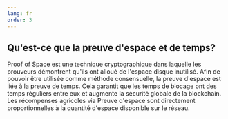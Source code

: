 ```yaml
---
lang: fr
order: 3
---
```


Qu'est-ce que la preuve d'espace et de temps?
-----------------------

Proof of Space est une technique cryptographique dans laquelle les prouveurs démontrent qu'ils ont alloué de l'espace disque inutilisé. Afin de pouvoir être utilisée comme méthode consensuelle, la preuve d'espace est liée à la preuve de temps. Cela garantit que les temps de blocage ont des temps réguliers entre eux et augmente la sécurité globale de la blockchain. Les récompenses agricoles via Preuve d'espace sont directement proportionnelles à la quantité d'espace disponible sur le réseau.
